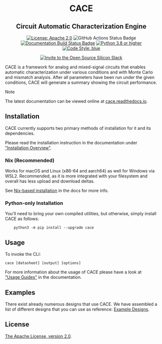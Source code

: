 <h1 align="center">CACE</h1>
<h2 align="center">Circuit Automatic Characterization Engine</h2>
<p align="center">
    <a href="https://opensource.org/licenses/Apache-2.0"><img src="https://img.shields.io/badge/License-Apache%202.0-blue.svg" alt="License: Apache 2.0"/></a>
    <img src="https://github.com/efabless/cace/actions/workflows/ci.yaml/badge.svg?branch=main" alt="GitHub Actions Status Badge" />
    <a href="https://cace.readthedocs.io/"><img src="https://readthedocs.org/projects/cace/badge/?version=latest" alt="Documentation Build Status Badge"/></a>
    <a href="https://www.python.org"><img src="https://img.shields.io/badge/Python-3.8-3776AB.svg?style=flat&logo=python&logoColor=white" alt="Python 3.8 or higher" /></a>
    <a href="https://github.com/grantjenks/blue"><img src="https://img.shields.io/badge/code%20style-blue-blue.svg" alt="Code Style: blue"/></a>
</p>
<p align="center">
    <a href="https://invite.skywater.tools"><img src="https://img.shields.io/badge/Community-Open%20Source%20Silicon%20Slack-ff69b4?logo=slack" alt="Invite to the Open Source Silicon Slack"/></a>
</p>

CACE is a framework for analog and mixed-signal circuits that enables automatic characterization under various conditions and with Monte Carlo and mismatch analysis. After all parameters have been run under the given conditions, CACE will generate a summary showing the circuit performance.

> [!NOTE]
> The latest documentation can be viewed online at [cace.readthedocs.io](https://cace.readthedocs.io/). 

## Installation

CACE currently supports two primary methods of installation for it and its dependencies.

Please read the installation instruction in the documentation under ["Installation Overview"](https://cace.readthedocs.io/en/latest/getting_started/index.html).

### Nix (Recommended)

Works for macOS and Linux (x86-64 and aarch64) as well for Windows via WSL2. Recommended, as it is more integrated with your filesystem and overall has less upload and download deltas.

See [Nix-based installation](https://cace.readthedocs.io/en/latest/getting_started/common/nix_installation/index.html) in the docs for more info.

### Python-only Installation

You'll need to bring your own compiled utilities, but otherwise, simply install CACE as follows:

```console
	python3 -m pip install --upgrade cace
```

## Usage

To invoke the CLI:

```console
cace [datasheet] [output] [options]
```

For more information about the usage of CACE please have a look at ["Usage Guides"](https://cace.readthedocs.io/en/latest/usage_guides/index.html) in the documentation.

## Examples

There exist already numerous designs that use CACE. We have assembled a list of different designs that you can use as reference: [Example Designs](https://cace.readthedocs.io/en/latest/examples/index.html). 

## License

[The Apache License, version 2.0](https://www.apache.org/licenses/LICENSE-2.0.txt).
